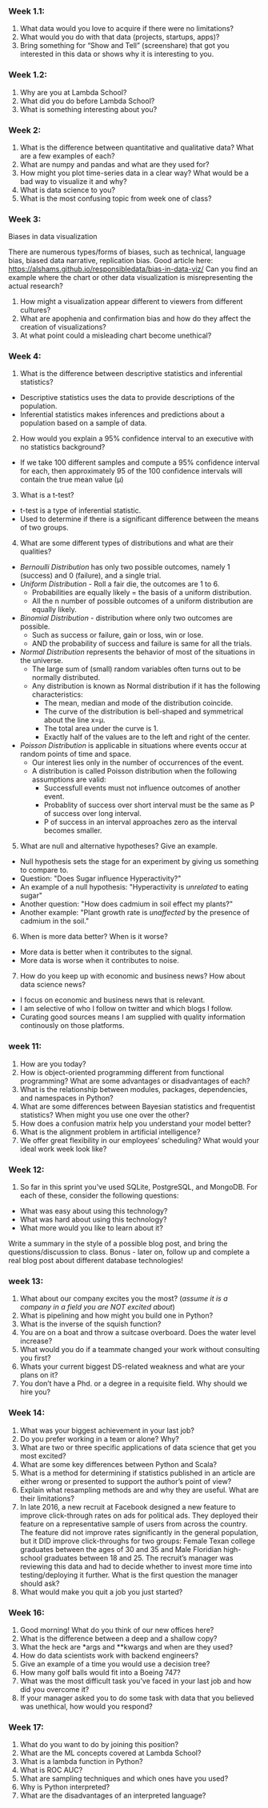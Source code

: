 ### Week 1.1: 

1. What data would you love to acquire if there were no limitations?
2. What would you do with that data (projects, startups, apps)?
3. Bring something for “Show and Tell” (screenshare) that got you interested in this data or shows why it is interesting to you.

### Week 1.2:

1. Why are you at Lambda School?
2. What did you do before Lambda School?
3. What is something interesting about you?

### Week 2:

1. What is the difference between quantitative and qualitative data? What are a few examples of each?
2. What are numpy and pandas and what are they used for?
3. How might you plot time-series data in a clear way? What would be a bad way to visualize it and why?
4. What is data science to you?
5. What is the most confusing topic from week one of class?

### Week 3:
Biases in data visualization

There are numerous types/forms of biases, such as technical, language bias, biased data narrative, replication bias. Good article here: https://alshams.github.io/responsibledata/bias-in-data-viz/
Can you find an example where the chart or other data visualization is misrepresenting the actual research? 
1. How might a visualization appear different to viewers from different cultures?
2. What are apophenia and confirmation bias and how do they affect the creation of visualizations?
3. At what point could a misleading chart become unethical?

### Week 4:
1. What is the difference between descriptive statistics and inferential statistics?
  * Descriptive statistics uses the data to provide descriptions of the population. 
  * Inferential statistics makes inferences and predictions about a population based on a sample of data.
2. How would you explain a 95% confidence interval to an executive with no statistics background?
  *  If we take 100 different samples and compute a 95% confidence interval for each, then approximately 95 of the 100 confidence intervals will contain the true mean value (μ)
3. What is a t-test?
  * t-test is a type of inferential statistic.
  * Used to determine if there is a significant difference between the means of two groups.
4. What are some different types of distributions and what are their qualities?
  * *Bernoulli Distribution* has only two possible outcomes, namely 1 (success) and 0 (failure), and a single trial. 
  * *Uniform Distribution* - Roll a fair die, the outcomes are 1 to 6. 
    * Probabilities are equally likely = the basis of a uniform distribution. 
    * All the n number of possible outcomes of a uniform distribution are equally likely.
  * *Binomial Distribution* - distribution where only two outcomes are possible.
    * Such as success or failure, gain or loss, win or lose.
    * AND the probability of success and failure is same for all the trials.
  * *Normal Distribution* represents the behavior of most of the situations in the universe.
    * The large sum of (small) random variables often turns out to be normally distributed.
    * Any distribution is known as Normal distribution if it has the following characteristics:
      * The mean, median and mode of the distribution coincide.
      * The curve of the distribution is bell-shaped and symmetrical about the line x=μ.
      * The total area under the curve is 1.
      * Exactly half of the values are to the left and right of the center.
  * *Poisson Distribution* is applicable in situations where events occur at random points of time and space.
    * Our interest lies only in the number of occurrences of the event.
    * A distribution is called Poisson distribution when the following assumptions are valid:
      * Successfull events must not influence outcomes of another event.
      * Probablity of success over short interval must be the same as P of success over long interval.
      * P of success in an interval approaches zero as the interval becomes smaller. 

5. What are null and alternative hypotheses? Give an example.
  * Null hypothesis sets the stage for an experiment by giving us something to compare to.
  * Question: "Does Sugar influence Hyperactivity?"
  * An example of a null hypothesis: "Hyperactivity is *unrelated* to eating sugar"
  * Another question: "How does cadmium in soil effect my plants?" 
  * Another example:  "Plant growth rate is *unaffected* by the presence of cadmium in the soil."
6. When is more data better? When is it worse?
  * More data is better when it contributes to the signal. 
  * More data is worse when it contributes to noise. 
7. How do you keep up with economic and business news? How about data science news?
  * I focus on economic and business news that is relevant. 
  * I am selective of who I follow on twitter and which blogs I follow.
  * Curating good sources means I am supplied with quality information continously on those platforms. 
  
### week 11:
1. How are you today?
2. How is object-oriented programming different from functional programming? What are some advantages or disadvantages of each?
3. What is the relationship between modules, packages, dependencies, and namespaces in Python?
4.  What are some differences between Bayesian statistics and frequentist statistics? When might you use one over the other?
5.  How does a confusion matrix help you understand your model better?
6.  What is the alignment problem in artificial intelligence?
7.  We offer great flexibility in our employees’ scheduling? What would your ideal work week look like?

### Week 12:
1. So far in this sprint you've used SQLite, PostgreSQL, and MongoDB. For each of these, consider the following questions:

- What was easy about using this technology?
- What was hard about using this technology?
- What more would you like to learn about it?

Write a summary in the style of a possible blog post, and bring the
questions/discussion to class. Bonus - later on, follow up and complete a real
blog post about different database technologies!

### week 13:

1. What about our company excites you the most? (_assume it is a company in a field you are *NOT* excited about_)
2. What is pipelining and how might you build one in Python?
3. What is the inverse of the squish function?
4. You are on a boat and throw a suitcase overboard. Does the water level increase?
5. What would you do if a teammate changed your work without consulting you first?
6. Whats your current biggest DS-related weakness and what are your plans on it?
7. You don’t have a Phd. or a degree in a requisite field.  Why should we hire you?

### Week 14:

1. What was your biggest achievement in your last job?
2. Do you prefer working in a team or alone? Why?
3. What are two or three specific applications of data science that get you most excited?
4. What are some key differences between Python and Scala?
5. What is a method for determining if statistics published in an article are either wrong or presented to support the author’s point of view?
6. Explain what resampling methods are and why they are useful. What are their limitations?
7. In late 2016, a new recruit at Facebook designed a new feature to improve click-through rates on ads for political ads. They deployed their feature on a representative sample of users from across the country. The feature did not improve rates significantly in the general population, but it DID improve click-throughs for two groups: Female Texan college graduates between the ages of 30 and 35 and Male Floridian high-school graduates between 18 and 25.  The recruit’s manager was reviewing this data and had to decide whether to invest more time into testing/deploying it further.  What is the first question the manager should ask?
8. What would make you quit a job you just started?

### Week 16:

1. Good morning! What do you think of our new offices here?
2. What is the difference between a deep and a shallow copy?
3. What the heck are *args and **kwargs and when are they used?
4. How do data scientists work with backend engineers?
5. Give an example of a time you would use a decision tree?
6. How many golf balls would fit into a Boeing 747?
7. What was the most difficult task you’ve faced in your last job and how did you overcome it?
8. If your manager asked you to do some task with data that you believed was unethical, how would you respond?

### Week 17:
1. What do you want to do by joining this position?
2. What are the ML concepts covered at Lambda School?
3. What is a lambda function in Python?
4. What is ROC AUC?
5. What are sampling techniques and which ones have you used?
6. Why is Python interpreted?
7. What are the disadvantages of an interpreted language?
